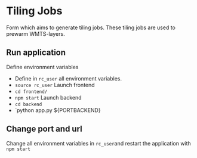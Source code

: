# Tiling Jobs

Form which aims to generate tiling jobs. These tiling jobs are used to prewarm WMTS-layers.

## Run application
Define environment variables
* Define in `rc_user` all environment variables.
* `source rc_user`
Launch frontend
* `cd frontend/`
* `npm start`
Launch backend
* `cd backend`
* `python app.py ${PORTBACKEND}


## Change port and url
Change all environment variables in `rc_user`and restart the application with `npm start`


